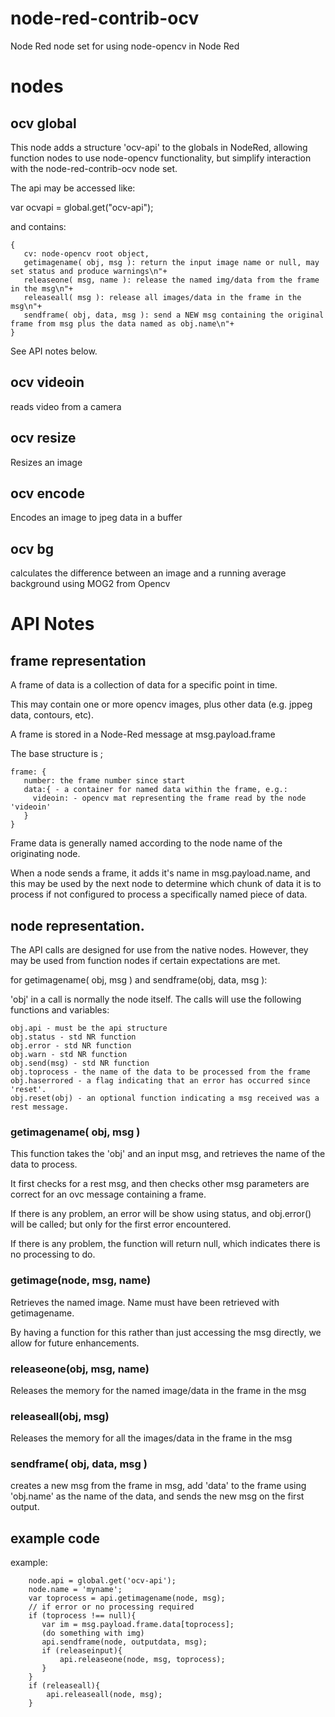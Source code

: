 # node-red-contrib-ocv
Node Red node set for using node-opencv in Node Red

# nodes

## ocv global

This node adds a structure 'ocv-api' to the globals in NodeRed, allowing function nodes to use node-opencv functionality, but simplify interaction with the node-red-contrib-ocv node set.

The api may be accessed like:

var ocvapi = global.get("ocv-api");

and contains:

```
{
   cv: node-opencv root object,
   getimagename( obj, msg ): return the input image name or null, may set status and produce warnings\n"+
   releaseone( msg, name ): release the named img/data from the frame in the msg\n"+
   releaseall( msg ): release all images/data in the frame in the msg\n"+
   sendframe( obj, data, msg ): send a NEW msg containing the original frame from msg plus the data named as obj.name\n"+
}
```

See API notes below.

## ocv videoin

reads video from a camera

## ocv resize

Resizes an image

## ocv encode

Encodes an image to jpeg data in a buffer

## ocv bg

calculates the difference between an image and a running average background using MOG2 from Opencv


# API Notes

## frame representation

A frame of data is a collection of data for a specific point in time.

This may contain one or more opencv images, plus other data (e.g. jppeg data, contours, etc).

A frame is stored in a Node-Red message at msg.payload.frame

The base structure is ;

```
frame: {
   number: the frame number since start
   data:{ - a container for named data within the frame, e.g.:
     videoin: - opencv mat representing the frame read by the node 'videoin'
   }
}
```

Frame data is generally named according to the node name of the originating node.

When a node sends a frame, it adds it's name in msg.payload.name, and this may be used by the next node to determine which chunk of data it is to process if not configured to process a specifically named piece of data.

## node representation.

The API calls are designed for use from the native nodes.  However, they may be used from function nodes if certain expectations are met.

for getimagename( obj, msg ) and sendframe(obj, data, msg ):

'obj' in a call is normally the node itself.  The calls will use the following functions and variables:

```
obj.api - must be the api structure
obj.status - std NR function
obj.error - std NR function
obj.warn - std NR function
obj.send(msg) - std NR function
obj.toprocess - the name of the data to be processed from the frame
obj.haserrored - a flag indicating that an error has occurred since 'reset'.
obj.reset(obj) - an optional function indicating a msg received was a rest message.
```

### getimagename( obj, msg )

This function takes the 'obj' and an input msg, and retrieves the name of the data to process.

It first checks for a rest msg, and then checks other msg parameters are correct for an ovc message containing a frame.

If there is any problem, an error will be show using status, and obj.error() will be called; but only for the first error encountered.

If there is any problem, the function will return null, which indicates there is no processing to do.

### getimage(node, msg, name)

Retrieves the named image.  Name must have been retrieved with getimagename.

By having a function for this rather than just accessing the msg directly, we allow for future enhancements.

### releaseone(obj, msg, name)

Releases the memory for the named image/data in the frame in the msg

### releaseall(obj, msg)

Releases the memory for all the images/data in the frame in the msg

### sendframe( obj, data, msg )

creates a new msg from the frame in msg, add 'data' to the frame using 'obj.name' as the name of the data, and sends the new msg on the first output.


## example code

example:

```
    node.api = global.get('ocv-api');
    node.name = 'myname';
    var toprocess = api.getimagename(node, msg);
    // if error or no processing required
    if (toprocess !== null){
       var im = msg.payload.frame.data[toprocess];
       (do something with img)
       api.sendframe(node, outputdata, msg);
       if (releaseinput){
           api.releaseone(node, msg, toprocess);
       }
    }
    if (releaseall){
        api.releaseall(node, msg);
    }
```


